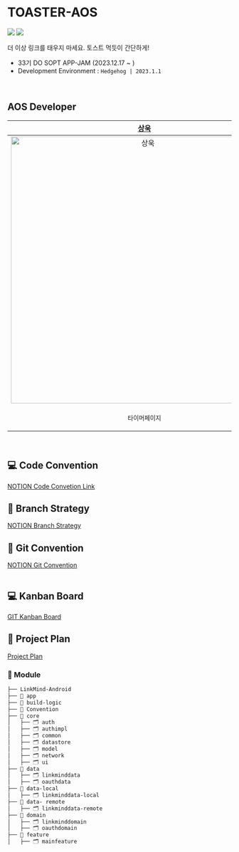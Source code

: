 # TOASTER-AOS
<img src="https://img.shields.io/badge/Kotlin-0095D5?&style=flat-square&logo=kotlin&logoColor=white"/> <img src="https://img.shields.io/badge/Android-3DDC84?style=flat-square&logo=android&logoColor=white"/>    

더 이상 링크를 태우지 마세요. 토스트 먹듯이 간단하게!

- 33기 DO SOPT APP-JAM (2023.12.17 ~ )
- Development Environment : `Hedgehog | 2023.1.1`

<br>

## AOS Developer

| [상욱](operawook@catholic.ac.kr) | [이삭](lsls4868@gmail.com) | [채은](parkchangel@naver.com) | [민영](codingmy@naver.com) | 
| :--: | :--: | :--: | :--: |
| <img width="600" alt="상욱" src="https://avatars.githubusercontent.com/u/113014331?v=4"> | <img width="600" alt="이삭" src="https://avatars.githubusercontent.com/u/93514333?v=4"> | <img width="600" alt="채은" src="https://avatars.githubusercontent.com/u/107169027?v=4"> | <img width="600" alt="민영" src="https://avatars.githubusercontent.com/u/97686638?v=4"> |
| <p align = "center">`타이머페이지` | <p align = "center">`메인페이지` `링크저장` | <p align = "center">`로그인, 검색` `마이페이지` | <p align = "center"> `카테고리페이지` |

<br>

## 💻 Code Convention
[NOTION Code Convetion Link](https://hill-agenda-2b0.notion.site/Code-Convention-f492a5bdf5b444a6aae561e53d9d4e10)
</br>

## 🔖 Branch Strategy
[NOTION Branch Strategy](https://hill-agenda-2b0.notion.site/Branch-Strategy-e3a9c5e70f6241ae9ccad544666b095c?pvs=4)
</br>

## 🎁 Git Convention
[NOTION Git Convention](https://hill-agenda-2b0.notion.site/Git-Convention-064dee5df78e4b0c9dd59d18c775a460?pvs=4)    
</br>

## 💻 Kanban Board
[GIT Kanban Board](https://github.com/orgs/Link-MIND/projects/1/views/1)
</br>

## 📜 Project Plan
[Project Plan](https://hill-agenda-2b0.notion.site/7a635a2c014c470899899073be2ff49f?v=4de94ec87af045d8ba9a69afa39511af)

### 📂 Module
```bash
├── LinkMind-Android
├── 📁 app
├── 📁 build-logic
├── 📁 Convention
├── 📁 core
│   ├── 🗂️ auth
│   ├── 🗂️ authimpl
│   ├── 🗂️ common
│   ├── 🗂️ datastore
│   ├── 🗂️ model
│   ├── 🗂️ network
│   ├── 🗂️ ui
├── 📁 data
│   ├── 🗂️ linkminddata
│   ├── 🗂️ oauthdata
├── 📁 data-local
│   ├── 🗂️ linkminddata-local
├── 📁 data- remote
│   ├── 🗂️ linkminddata-remote
├── 📁 domain
│   ├── 🗂️ linkminddomain
│   ├── 🗂️ oauthdomain
├── 📁 feature
│   ├── 🗂️ mainfeature
``` 


